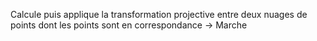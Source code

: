 
Calcule puis applique la transformation projective entre deux nuages de points dont les points sont en correspondance -> Marche

